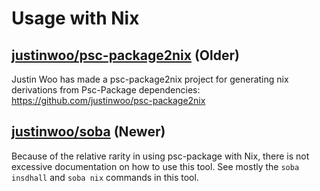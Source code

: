 # Usage with Nix

## [justinwoo/psc-package2nix](https://github.com/justinwoo/psc-package2nix) (Older)

Justin Woo has made a psc-package2nix project for generating nix derivations from Psc-Package dependencies: <https://github.com/justinwoo/psc-package2nix>

## [justinwoo/soba](https://github.com/justinwoo/soba) (Newer)

Because of the relative rarity in using psc-package with Nix, there is not excessive documentation on how to use this tool. See mostly the `soba insdhall` and `soba nix` commands in this tool.
